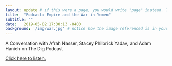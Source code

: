 ```yaml
---
layout: update # if this were a page, you would write "page" instead. They layouts are subtly different. Try it to see what happens.
title:  "Podcast: Empire and the War in Yemen"
subtitle: ""
date:   2019-05-02 17:30:13 -0400
background: '/img/war.jpg' # notice how the image referenced is in your project's /img/posts/ folder.
---
```


A Conversation with Afrah Nasser, Stacey Philbrick Yadav, and Adam Hanieh on The Dig Podcast

[Click here to listen.](http://www.jadaliyya.com/Details/38611/Empire-and-the-War-in-Yemen-A-Conversation-with-Afrah-Nasser,-Stacey-Philbrick-Yadav,-Adam-Hanieh-on-The-Dig-Podcast?fbclid=IwAR0JJdxySVnkDp6soYLrEQsqB1HKvVLARy19HrNYOMxnESuu_F_HtlfgHtM)  
